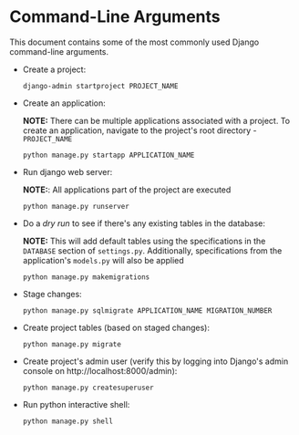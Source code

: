 # Command-Line Arguments

This document contains some of the most commonly used Django command-line arguments.

+ Create a project:

  `django-admin startproject PROJECT_NAME`

+ Create an application:

  **NOTE:** There can be multiple applications associated with a project. To create an application, navigate to the project's root directory - `PROJECT_NAME`

  `python manage.py startapp APPLICATION_NAME`

+ Run django web server:

  **NOTE:**: All applications part of the project are executed

  `python manage.py runserver`

+ Do a *dry run* to see if there's any existing tables in the database:

  **NOTE:** This will add default tables using the specifications in the `DATABASE` section of `settings.py`. Additionally, specifications from the application's `models.py` will also be applied

  `python manage.py makemigrations`

+ Stage changes:

  `python manage.py sqlmigrate APPLICATION_NAME MIGRATION_NUMBER`

+ Create project tables (based on staged changes):

  `python manage.py migrate`

+ Create project's admin user (verify this by logging into Django's admin console on http://localhost:8000/admin):

  `python manage.py createsuperuser`

+ Run python interactive shell:

  `python manage.py shell`
